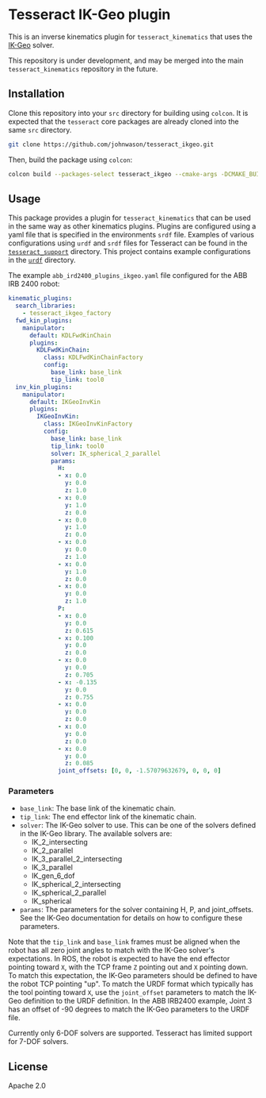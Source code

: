 # Tesseract IK-Geo plugin

This is an inverse kinematics plugin for `tesseract_kinematics` that uses the [IK-Geo](https://github.com/rpiRobotics/ik-geo) solver.

This repository is under development, and may be merged into the main `tesseract_kinematics` repository in the future.

## Installation

Clone this repository into your `src` directory for building using `colcon`. It is expected
that the `tesseract` core packages are already cloned into the same `src` directory.

```bash
git clone https://github.com/johnwason/tesseract_ikgeo.git
```

Then, build the package using `colcon`:

```bash
colcon build --packages-select tesseract_ikgeo --cmake-args -DCMAKE_BUILD_TYPE=Debug -DTESSERACT_ENABLE_TESTING=ON
```

## Usage

This package provides a plugin for `tesseract_kinematics` that can be used in the same way as other kinematics plugins.
Plugins are configured using a yaml file that is specified in the environments `srdf` file. Examples of various
configurations using `urdf` and `srdf` files for Tesseract can be found in the [`tesseract_support`](https://github.com/tesseract-robotics/tesseract/tree/master/tesseract_support) directory. This project contains example configurations in the [`urdf`](urdf/) directory.

The example `abb_ird2400_plugins_ikgeo.yaml` file configured for the ABB IRB 2400 robot:

```yaml
kinematic_plugins:
  search_libraries:
    - tesseract_ikgeo_factory
  fwd_kin_plugins:
    manipulator:
      default: KDLFwdKinChain
      plugins:
        KDLFwdKinChain:
          class: KDLFwdKinChainFactory
          config:
            base_link: base_link
            tip_link: tool0
  inv_kin_plugins:
    manipulator:
      default: IKGeoInvKin
      plugins:
        IKGeoInvKin:
          class: IKGeoInvKinFactory
          config:
            base_link: base_link
            tip_link: tool0
            solver: IK_spherical_2_parallel
            params:
              H:
              - x: 0.0
                y: 0.0
                z: 1.0
              - x: 0.0
                y: 1.0
                z: 0.0
              - x: 0.0
                y: 1.0
                z: 0.0
              - x: 0.0
                y: 0.0 
                z: 1.0
              - x: 0.0
                y: 1.0
                z: 0.0
              - x: 0.0
                y: 0.0
                z: 1.0
              P:
              - x: 0.0
                y: 0.0
                z: 0.615
              - x: 0.100
                y: 0.0
                z: 0.0
              - x: 0.0
                y: 0.0
                z: 0.705
              - x: -0.135
                y: 0.0
                z: 0.755
              - x: 0.0
                y: 0.0
                z: 0.0
              - x: 0.0
                y: 0.0
                z: 0.0
              - x: 0.0
                y: 0.0
                z: 0.085
              joint_offsets: [0, 0, -1.57079632679, 0, 0, 0]
```

### Parameters

- `base_link`: The base link of the kinematic chain.
- `tip_link`: The end effector link of the kinematic chain.
- `solver`: The IK-Geo solver to use. This can be one of the solvers defined in the IK-Geo library. The available
   solvers are:
  - IK_2_intersecting
  - IK_2_parallel
  - IK_3_parallel_2_intersecting
  - IK_3_parallel
  - IK_gen_6_dof
  - IK_spherical_2_intersecting
  - IK_spherical_2_parallel
  - IK_spherical
- `params`: The parameters for the solver containing H, P, and joint_offsets. See the IK-Geo documentation for details on how to configure these parameters.

Note that the `tip_link` and `base_link` frames must be aligned when the robot has all zero joint angles to match with the IK-Geo solver's expectations. In ROS, the robot is expected to have the end effector pointing toward `X`, with the TCP frame `Z` pointing out and `X` pointing down. To match this expectation, the IK-Geo parameters should be defined to have the robot TCP pointing "up". To match the URDF format which typically has the tool pointing toward `X`, use the `joint_offset` parameters to match the IK-Geo definition to the URDF definition. In the ABB IRB2400 example, Joint 3 has an offset of -90 degrees to match the IK-Geo parameters to the URDF file.

Currently only 6-DOF solvers are supported. Tesseract has limited support for 7-DOF solvers.

## License

Apache 2.0
